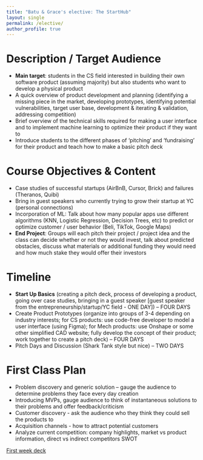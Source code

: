 ```yaml
---
title: "Batu & Grace's elective: The StartHub"
layout: single
permalink: /elective/
author_profile: true
---
```



# Description / Target Audience

 - **Main target**: students in the CS field interested in building their own software product (assuming majority) but also students who want to develop a physical product
 - A quick overview of product development and planning (identifying a missing piece in the market, developing prototypes, identifying potential vulnerabilities, target user base, development & iterating & validation, addressing competition)
 - Brief overview of the technical skills required for making a user interface and to implement machine learning to optimize their product if they want to
 - Introduce students to the different phases of ‘pitching’ and ‘fundraising’ for their product and teach how to make a basic pitch deck

# Course Objectives & Content

 - Case studies of successful startups (AirBnB, Cursor, Brick) and failures (Theranos, Quibi)
 - Bring in guest speakers who currently trying to grow their startup at YC (personal connections)
 - Incorporation of ML: Talk about how many popular apps use different algorithms (KNN, Logistic Regression, Decision Trees, etc) to predict or optimize customer / user behavior (Beli, TikTok, Google Maps) 
 - **End Project**: Groups will each pitch their project / project idea and the class can decide whether or not they would invest, talk about predicted obstacles, discuss what materials or additional funding they would need and how much stake they would offer their investors

# Timeline

 - **Start Up Basics** (creating a pitch deck, process of developing a product, going over case studies, bringing in a guest speaker [guest speaker from the entrepreneurship/startup/YC field - ONE DAY]) – FOUR DAYS
 - Create Product Prototypes (organize into groups of 3-4 depending on industry interests; for CS products: use code-free developer to model a user interface (using Figma); for Mech products: use Onshape or some other simplified CAD website; fully develop the concept of their product; work together to create a pitch deck) – FOUR DAYS
 - Pitch Days and Discussion (Shark Tank style but nice)  – TWO DAYS 

# First Class Plan

 - Problem discovery and generic solution – gauge the audience to determine problems they face every day creation
 - Introducing MVPs, gauge audience to think of instantaneous solutions to their problems and offer feedback/criticism 
 - Customer discovery - ask the audience who they think they could sell the products to
 - Acquisition channels - how to attract potential customers
 - Analyze current competition: company highlights, market vs product information, direct vs indirect competitors SWOT

[First week deck](/assets/pres1.pdf)



